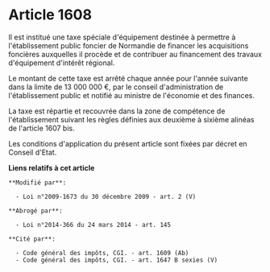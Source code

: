 # Article 1608

Il est institué une taxe spéciale d'équipement destinée à permettre à l'établissement public foncier de Normandie de financer
les acquisitions foncières auxquelles il procède et de contribuer au financement des travaux d'équipement d'intérêt
régional. 

Le montant de cette taxe est arrêté chaque année pour l'année suivante dans la limite de 13 000 000 €, par le conseil
d'administration de l'établissement public et notifié au ministre de l'économie et des finances. 

La taxe est répartie et recouvrée dans la zone de compétence de l'établissement suivant les règles définies aux deuxième à
sixième alinéas de l'article 1607 bis. 

Les conditions d'application du présent article sont fixées par décret en Conseil d'Etat.

**Liens relatifs à cet article**

	**Modifié par**:

	  - Loi n°2009-1673 du 30 décembre 2009 - art. 2 (V)

	**Abrogé par**:

	  - Loi n°2014-366 du 24 mars 2014 - art. 145

	**Cité par**:

	  - Code général des impôts, CGI. - art. 1609 (Ab)
	  - Code général des impôts, CGI. - art. 1647 B sexies (V)
